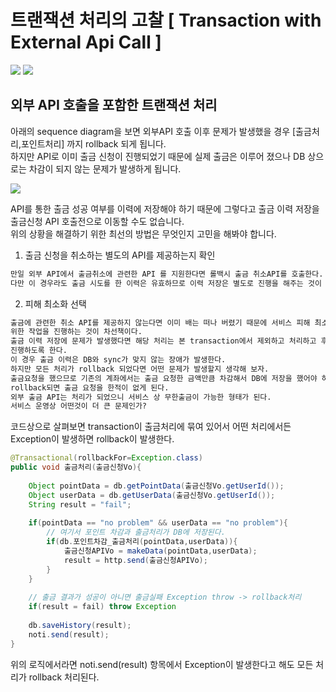 # 트랜잭션 처리의 고찰 [ Transaction with External Api Call ]
![](https://img.shields.io/badge/Java-1.8%20version-brightgreen) ![](https://img.shields.io/badge/Section-Transation-orange)

## 외부 API 호출을 포함한 트랜잭션 처리
아래의 sequence diagram을 보면 외부API 호출 이후 문제가 발생했을 경우 [출금처리,포인트처리] 까지 rollback 되게 됩니다.  
하지만 API로 이미 출금 신청이 진행되었기 때문에 실제 출금은 이루어 졌으나 DB 상으로는 차감이 되지 않는 문제가 발생하게 됩니다. 

[![](https://mermaid.ink/img/pako:eNplksFOwkAQhl9lslfhBXowkeDBm9F462VpB22k27psD4aQkEiM0RgPxqgJmHrAeMAEAZGDT9Qu7-As1IJw29n_m_lndrbBnMBFZrE6nkUoHCx7_Fhy3xYAPFKBiPwKynnkqEDCUX0RhVwqz_FCLhTs7O-tX5VL6zf6eZpOWhlqqhS3t7coBAtmd33dnc6up6AnnWR6Bfom1sMPA5ZLUCQQNsDhU_rWh_R2oLvj2UUL9Pd7et-FzRzdiXVMevyQjsYZZihSCSLWylwXJQu5xyJeovkAy4y8zaW26pwN0_5MRl-gH_uEwAGqSAqTU5HITyGUQaWGfmYDJnulJ6Dp0rhH3bf0S89AKNxV9p-TCJSXi6QW5-9MejIcJKMfqtLWl6-swHyUPvdc2nrD8DZTJ-ijzSw6uljlUU3ZzBZNQqPQ5Qp3XY-Wz6wqr9WxwMzHODwXDrOUjPAPyn5ORjV_Ab7nAiU)](https://mermaid.live/edit#pako:eNplksFOwkAQhl9lslfhBXowkeDBm9F462VpB22k27psD4aQkEiM0RgPxqgJmHrAeMAEAZGDT9Qu7-As1IJw29n_m_lndrbBnMBFZrE6nkUoHCx7_Fhy3xYAPFKBiPwKynnkqEDCUX0RhVwqz_FCLhTs7O-tX5VL6zf6eZpOWhlqqhS3t7coBAtmd33dnc6up6AnnWR6Bfom1sMPA5ZLUCQQNsDhU_rWh_R2oLvj2UUL9Pd7et-FzRzdiXVMevyQjsYZZihSCSLWylwXJQu5xyJeovkAy4y8zaW26pwN0_5MRl-gH_uEwAGqSAqTU5HITyGUQaWGfmYDJnulJ6Dp0rhH3bf0S89AKNxV9p-TCJSXi6QW5-9MejIcJKMfqtLWl6-swHyUPvdc2nrD8DZTJ-ijzSw6uljlUU3ZzBZNQqPQ5Qp3XY-Wz6wqr9WxwMzHODwXDrOUjPAPyn5ORjV_Ab7nAiU)

API를 통한 출금 성공 여부를 이력에 저장해야 하기 때문에 그렇다고 출금 이력 저장을 출금신청 API 호출전으로 이동할 수도 없습니다.  
위의 상황을 해결하기 위한 최선의 방법은 무엇인지 고민을 해봐야 합니다.  

1. 출금 신청을 취소하는 별도의 API를 제공하는지 확인
```html
만일 외부 API에서 출금취소에 관련한 API 를 지원한다면 롤백시 출금 취소API를 호출한다.
다만 이 경우라도 출금 시도를 한 이력은 유효하므로 이력 저장은 별도로 진행을 해주는 것이 좋을 듯 하다.
```

2. 피해 최소화 선택
```html
출금에 관련한 취소 API를 제공하지 않는다면 이미 배는 떠나 버렸기 때문에 서비스 피해 최소화를 
위한 작업을 진행하는 것이 차선책이다.
출금 이력 저장에 문제가 발생했다면 해당 처리는 본 transaction에서 제외하고 처리하고 후속 처리를
진행하도록 한다.
이 경우 출금 이력은 DB와 sync가 맞지 않는 장애가 발생한다.
하지만 모든 처리가 rollback 되었다면 어떤 문제가 발생할지 생각해 보자.
출금요청을 했으므로 기존의 계좌에서는 출금 요청한 금액만큼 차감해서 DB에 저장을 했어야 하는데
rollback되면 출금 요청을 한적이 없게 된다. 
외부 출금 API는 처리가 되었으니 서비스 상 무한출금이 가능한 형태가 된다.
서비스 운영상 어떤것이 더 큰 문제인가?
```

코드상으로 살펴보면 transaction이 출금처리에 묶여 있어서 어떤 처리에서든 Exception이 발생하면 rollback이 발생한다.
```java
@Transactional(rollbackFor=Exception.class)
public void 출금처리(출금신청Vo){
    
    Object pointData = db.getPointData(출금신청Vo.getUserId());
    Object userData = db.getUserData(출금신청Vo.getUserId());
    String result = "fail"; 
    
    if(pointData == "no problem" && userData == "no problem"){
        // 여기서 포인트 차감과 출금처리가 DB에 저장된다.
        if(db.포인트차감_출금처리(pointData,userData)){
            출금신청APIVo = makeData(pointData,userData);
            result = http.send(출금신청APIVo);
        }
    }
    
    // 출금 결과가 성공이 아니면 출금실패 Exception throw -> rollback처리
    if(result = fail) throw Exception
    
    db.saveHistory(result);
    noti.send(result);
}
```
위의 로직에서라면 noti.send(result) 항목에서 Exception이 발생한다고 해도 모든 처리가 rollback 처리된다.
